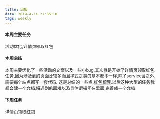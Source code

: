 ```yaml
---
title: 周报
date: 2019-4-14 21:55:10
tags: weekly
---
```


#### 本周主要任务

活动优化,详情页领取红包

#### 本周总结

本周主要优化了一些活动的文案以及一些小bug,其次就是开始了详情页领取红包任务,因为涉及到的页面比较多而且样式之类的基本都不一样,除了service层之外,需要每个站点都写一套代码.
这是总结的一些点,[红包梳理](https://shimo.im/docs/D5MvkFWU15AuJAyq).以后这种大型的任务我都会建一个文档,把遇到的困难以及具体逻辑写在里面,完善成一个文档.

#### 下周任务

详情页领取红包